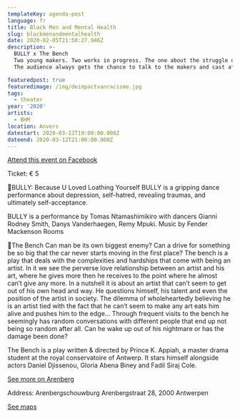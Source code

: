 ```yaml
---
templateKey: agenda-post
language: fr
title: Black Men and Mental Health
slug: blackmenandmentalhealth
date: 2020-02-05T21:50:27.946Z
description: >-
  BULLY x The Bench
  Two young makers. Two works in progress. The one about the struggle of an artist and his art. The other about depression and traumas with a search for self-acceptance.
  The audience always gets the chance to talk to the makers and cast after the show.

featuredpost: true
featuredimage: /img/deimpactvanracisme.jpg
tags:
  - theater
year: '2020'
artists:
  - BHM
location: Anvers
datestart: 2020-03-12T19:00:00.000Z
dateend: 2020-03-12T21:00:00.000Z
---
```

[Attend this event on Facebook](https://www.facebook.com/events/190631712020468/)

Ticket: € 5

📖BULLY: Because U Loved Loathing Yourself
BULLY is a gripping dance performance about depression, self-hatred, revealing traumas, and ultimately self-acceptance.

BULLY is a performance by Tomas Ntamashimikiro with dancers Gianni Rodney Smith, Danys Vanderhaegen, Remy Mpuki.
Music by Fender Mackenson Rooms

📖The Bench
Can man be its own biggest enemy? Can a drive for something be so big that the car never starts moving in the first place? The bench is a play that deals with the complexities and
hardships that come with being an artist. In it we see the perverse love relationship between an artist and his art, where he gives more then he receives to the point where he almost can’t give any more. In a nutshell it is about an artist that can’t seem to get out of his own head and way. He questions himself, his talent and even the position of the artist in society. The dilemma of wholeheartedly believing he is an artist tied with the fact that he can’t seem to make any art eats him alive and pushes him to the edge… Through frequent visits to the bench he seemingly has random conversations with different people that end up not being so random after all. Can he wake up out of his nightmare or has the damage been done?

The Bench is a play written & directed by Prince K. Appiah, a master drama student at the royal conservatoire of Antwerp.
It stars himself alongside actors Daniel Djissenou, Gloria Abena
Biney and Fadil Siraj Cole.


[See more on Arenberg](https://www.arenbergschouwburg.be/programma/detail/the-bench--bully?fbclid=IwAR0F3HESSHhl4faiKz2TjGmmFcKjVTYwfbTwUjl_GIRlTWjwjUr_u48tLR0)

Address: Arenbergschouwburg
Arenbergstraat 28, 2000 Antwerpen

[See maps](https://goo.gl/maps/abwDF5CtHsfzz2UZ6)
